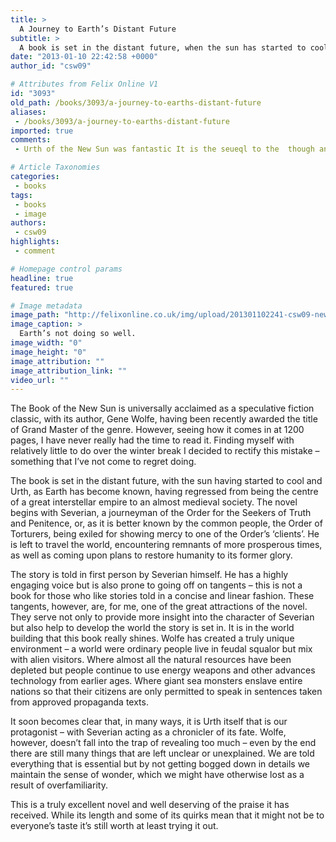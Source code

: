 ```yaml
---
title: >
  A Journey to Earth’s Distant Future
subtitle: >
  A book is set in the distant future, when the sun has started to cool
date: "2013-01-10 22:42:58 +0000"
author_id: "csw09"

# Attributes from Felix Online V1
id: "3093"
old_path: /books/3093/a-journey-to-earths-distant-future
aliases:
 - /books/3093/a-journey-to-earths-distant-future
imported: true
comments:
 - Urth of the New Sun was fantastic It is the seueql to the  though and it would be a mistake to read it first It puts the pieces of the previous book together in ways that are really wonderful and surprising Book and Urth are both great and unusual fantasy  scifi tales which make the narrative itself the subject of the genres characteristic worldbuilding wonder As your view of the world changes the significance of the earlier plot changes again and again Etc

# Article Taxonomies
categories:
 - books
tags:
 - books
 - image
authors:
 - csw09
highlights:
 - comment

# Homepage control params
headline: true
featured: true

# Image metadata
image_path: "http://felixonline.co.uk/img/upload/201301102241-csw09-new-sun2cmyk.jpg"
image_caption: >
  Earth’s not doing so well.
image_width: "0"
image_height: "0"
image_attribution: ""
image_attribution_link: ""
video_url: ""
---
```


The Book of the New Sun is universally acclaimed as a speculative fiction classic, with its author, Gene Wolfe, having been recently awarded the title of Grand Master of the genre. However, seeing how it comes in at 1200 pages, I have never really had the time to read it. Finding myself with relatively little to do over the winter break I decided to rectify this mistake – something that I’ve not come to regret doing.

The book is set in the distant future, with the sun having started to cool and Urth, as Earth has become known, having regressed from being the centre of a great interstellar empire to an almost medieval society. The novel begins with Severian, a journeyman of the Order for the Seekers of Truth and Penitence, or, as it is better known by the common people, the Order of Torturers, being exiled for showing mercy to one of the Order’s ‘clients’. He is left to travel the world, encountering remnants of more prosperous times, as well as coming upon plans to restore humanity to its former glory.

The story is told in first person by Severian himself. He has a highly engaging voice but is also prone to going off on tangents – this is not a book for those who like stories told in a concise and linear fashion. These tangents, however, are, for me, one of the great attractions of the novel. They serve not only to provide more insight into the character of Severian but also help to develop the world the story is set in.
 It is in the world building that this book really shines. Wolfe has created a truly unique environment – a world were ordinary people live in feudal squalor but mix with alien visitors. Where almost all the natural resources have been depleted but people continue to use energy weapons and other advances technology from earlier ages. Where giant sea monsters enslave entire nations so that their citizens are only permitted to speak in sentences taken from approved propaganda texts.

It soon becomes clear that, in many ways, it is Urth itself that is our protagonist – with Severian acting as a chronicler of its fate. Wolfe, however, doesn’t fall into the trap of revealing too much – even by the end there are still many things that are left unclear or unexplained. We are told everything that is essential but by not getting bogged down in details we maintain the sense of wonder, which we might have otherwise lost as a result of overfamiliarity.

This is a truly excellent novel and well deserving of the praise it has received. While its length and some of its quirks mean that it might not be to everyone’s taste it’s still worth at least trying it out.
